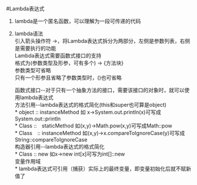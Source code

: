 #Lambda表达式

1. lambda是一个匿名函数，可以理解为一段可传递的代码

2. lambda语法  
    引入箭头操作符 ->，将Lambda表达式拆分为两部分，左侧是参数列表，右侧是需要执行的功能  
    Lambda表达式需要函数式接口的支持    
    格式为(参数类型及形参，可有多个) -> {方法块}  
        参数类型可省略  
        只有一个形参且省略了参数类型时，()也可省略 
    
    函数式接口--对于只有一个抽象方法的接口，需要该接口的对象时，就可以使用lambda表达式  
    方法引用--lambda表达式的格式简化(this和super也可算是object)  
        * object :: instanceMethod	如 x->System.out.println(x)可写成System.out::println   
        * Class ::　staticMethod		如(x,y)->Math.pow(x,y)可写成Math::pow  
        * Class　:: instanceMethod		如(x,y)->x.compareToIgnoreCase(y)可写成String::compareToIgnoreCase  
    构造器引用--lambda表达式的格式简化    
        * Class :: new	如x->new int[x]可写为int[]::new  
    变量作用域  
        * lambda表达式可引用（捕获）实际上的最终变量，即变量初始化后就不赋新值了
      
